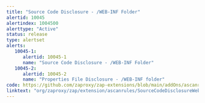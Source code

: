 ```yaml
---
title: "Source Code Disclosure - /WEB-INF Folder"
alertid: 10045
alertindex: 1004500
alerttype: "Active"
status: release
type: alertset
alerts:
   10045-1:
      alertid: 10045-1
      name: "Source Code Disclosure - /WEB-INF Folder"
   10045-2:
      alertid: 10045-2
      name: "Properties File Disclosure - /WEB-INF folder"
code: https://github.com/zaproxy/zap-extensions/blob/main/addOns/ascanrules/src/main/java/org/zaproxy/zap/extension/ascanrules/SourceCodeDisclosureWebInfScanRule.java
linktext: "org/zaproxy/zap/extension/ascanrules/SourceCodeDisclosureWebInfScanRule.java"
---
```

